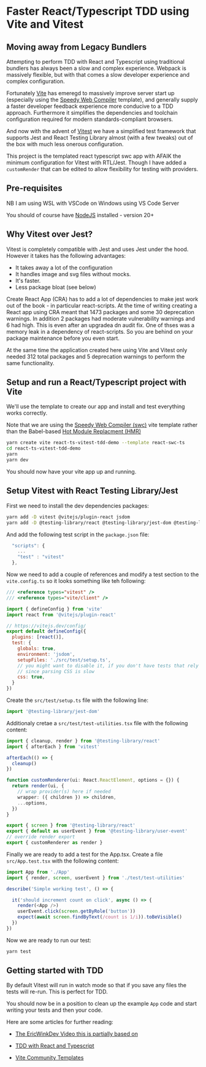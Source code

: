 # Faster React/Typescript TDD using Vite and Vitest

## Moving away from Legacy Bundlers
Attempting to perform TDD with React and Typescript using traditional bundlers has always been a slow and complex experience. Webpack is massively flexible, but with that comes a slow developer experience and complex configuration. 

Fortunately [Vite](https://vitejs.dev/) has emeregd to massively improve server start up (especially using the [Speedy Web Compiler](https://www.dhiwise.com/post/maximize-performance-how-swc-enhances-vite-and-react) template), and generally supply a faster developer feedback experience more conducive to a TDD approach. Furthermore it simplifies the dependencies and toolchain configuration required for modern standards-compliant browsers.   

And now with the advent of [Vitest](https://vitest.dev/) we have a simplified test framework that supports Jest and React Testing Library almost (with a few tweaks) out of the box with much less onerous configuration.

This project is the templated react typescript swc app with AFAIK the minimum configuration for Vitest with RTL/Jest. Though I have added a `customRender` that can be edited to allow flexibility for testing with providers.

## Pre-requisites
NB I am using WSL with VSCode on Windows using VS Code Server

You should of course have [NodeJS](https://nodejs.org/en/learn/getting-started/how-to-install-nodejs) installed - version 20+

## Why Vitest over Jest?

Vitest is completely compatible with Jest and uses Jest under the hood. However it takes has the following advantages:

* It takes away a lot of the configuration
* It handles image and svg files without mocks.
* It's faster.
* Less package bloat (see below)

Create React App (CRA) has to add a lot of dependencies to make jest work out of the book - in particular react-scripts. At the time of writing creating a React app using CRA meant that 1473 packages and some 30 deprecation warnings. In addition 2 packages had moderate vulnerability warnings and 6 had high. This is even after an upgradea dn audit fix. One of thses was a memory leak in a dependency of react-scripts. So you are behind on your package maintenance before you even start.

At the same time the application created here using Vite and Vitest only needed 312 total packages and 5 deprecation warnings to perform the same functionality.

## Setup and run a React/Typescript project with Vite
We'll use the template to create our app and install and test everything works correctly.

Note that we are using the [Speedy Web Compiler (swc)](https://swc.rs/) vite template rather than the Babel-based [Hot Module Replacment (HMR)]()
```bash
yarn create vite react-ts-vitest-tdd-demo --template react-swc-ts
cd react-ts-vitest-tdd-demo
yarn
yarn dev
```
You should now have your vite app up and running.

## Setup Vitest with React Testing Library/Jest

First we need to install the dev dependencies packages:

```bash
yarn add -D vitest @vitejs/plugin-react jsdom
yarn add -D @testing-library/react @testing-library/jest-dom @testing-library/dom @testing-library/user-event @types/jest
```

And add the following test script in the `package.json` file:

```js
  "scripts": {
    ...
    "test" : "vitest"
  },
```

Now we need to add a couple of references and modify a test section to the `vite.config.ts` so it looks something like teh following:

```js
/// <reference types="vitest" />
/// <reference types="vite/client" />

import { defineConfig } from 'vite'
import react from '@vitejs/plugin-react'

// https://vitejs.dev/config/
export default defineConfig({
  plugins: [react()],
  test: {
    globals: true,
    environment: 'jsdom',
    setupFiles: './src/test/setup.ts',
    // you might want to disable it, if you don't have tests that rely on CSS
    // since parsing CSS is slow
    css: true,    
  }
})
```

Create the `src/test/setup.ts` file with the following line:

```js
import '@testing-library/jest-dom'
```

Additionaly cretae a `src/test/test-utilities.tsx` file with the following content:

```typescript
import { cleanup, render } from '@testing-library/react'
import { afterEach } from 'vitest'

afterEach(() => {
  cleanup()
})

function customRenderer(ui: React.ReactElement, options = {}) {
  return render(ui, {
    // wrap provider(s) here if needed
    wrapper: ({ children }) => children,
    ...options,
  })
}

export { screen } from '@testing-library/react'
export { default as userEvent } from '@testing-library/user-event'
// override render export
export { customRenderer as render }
```

Finally we are ready to add a test for the App.tsx. Create a file `src/App.test.tsx` with the following content:

```js
import App from './App'
import { render, screen, userEvent } from './test/test-utilities'

describe('Simple working test', () => {

  it('should increment count on click', async () => {
    render(<App />)
    userEvent.click(screen.getByRole('button'))
    expect(await screen.findByText(/count is 1/i)).toBeVisible()
  })
})
```

Now we are ready to run our test:

```bash
yarn test
```
## Getting started with TDD

By default Vitest will run in watch mode so that if you save any files the tests will re-run. This is perfect for TDD.

You should now be in a position to clean up the example `App` code and start writing your tests and then your code.

Here are some articles for further reading:
* [The EricWinkDev Video this is partially based on](https://www.youtube.com/watch?v=G-4zgIPsjkU)

* [TDD with React and Typescript](https://dev.to/pauleveritt/react-typescript-and-tdd-1ne7)

* [Vite Community Templates](https://github.com/vitejs/awesome-vite#templates)
